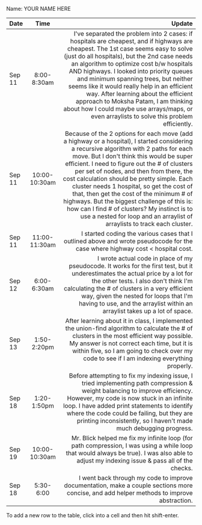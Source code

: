 Name: YOUR NAME HERE

| Date   |     Time      |                                                                                                                                                                                                                                                                                                                                                                                                                                                                                                                                                                                               Update |
|:-------|:-------------:|-----------------------------------------------------------------------------------------------------------------------------------------------------------------------------------------------------------------------------------------------------------------------------------------------------------------------------------------------------------------------------------------------------------------------------------------------------------------------------------------------------------------------------------------------------------------------------------------------------:|
| Sep 11 |  8:00-8:30am  |                                                    I've separated the problem into 2 cases: if hospitals are cheapest, and if highways are cheapest. The 1st case seems easy to solve (just do all hospitals), but the 2nd case needs an algorithm to optimize cost b/w hospitals AND highways. I looked into priority queues and minimum spanning trees, but neither seems like it would really help in an efficient way. After learning about the efficient approach to Moksha Patam, I am thinking about how I could maybe use arrays/maps, or even arraylists to solve this problem efficiently. |
| Sep 11 | 10:00-10:30am | Because of the 2 options for each move (add a highway or a hospital), I started considering a recursive algorithm with 2 paths for each move. But I don't think this would be super efficient. I need to figure out the # of clusters per set of nodes, and then from there, the cost calculation should be pretty simple. Each cluster needs 1 hospital, so get the cost of that, then get the cost of the minimum # of highways. But the biggest challenge of this is: how can I find # of clusters? My instinct is to use a nested for loop and an arraylist of arraylists to track each cluster. |
| Sep 11 | 11:00-11:30am |                                                                                                                                                                                                                                                                                                                                                                                                                                                                       I started coding the various cases that I outlined above and wrote pseudocode for the case where highway cost < hospital cost. |
| Sep 12 |  6:00-6:30am  |                                                                                                                                                                                                                                                     I wrote actual code in place of my pseudocode. It works for the first test, but it underestimates the actual price by a lot for the other tests. I also don't think I'm calculating the # of clusters in a very efficient way, given the nested for loops that I'm having to use, and the arraylist within an arraylist takes up a lot of space. |
| Sep 13 |  1:50-2:20pm  |                                                                                                                                                                                                                                                                                                              After learning about it in class, I implemented the union-find algorithm to calculate the # of clusters in the most efficient way possible. My answer is not correct each time, but it is within five, so I am going to check over my code to see if I am indexing everything properly. |
| Sep 18 |  1:20-1:50pm  |                                                                                                                                                                                                                                                           Before attempting to fix my indexing issue, I tried implementing path compression & weight balancing to improve efficiency. However, my code is now stuck in an infinite loop. I have added print statements to identify where the code could be failing, but they are printing inconsistently, so I haven't made much debugging progress. |
| Sep 19 | 10:00-10:30am |                                                                                                                                                                                                                                                                                                                                                                                                           Mr. Blick helped me fix my infinite loop (for path compression, I was using a while loop that would always be true). I was also able to adjust my indexing issue & pass all of the checks. |
| Sep 18 |   5:30-6:00   |                                                                                                                                                                                                                                                                                                                                                                                                                                                            I went back through my code to improve documentation, make a couple sections more concise, and add helper methods to improve abstraction. |


To add a new row to the table, click into a cell and then hit shift-enter.